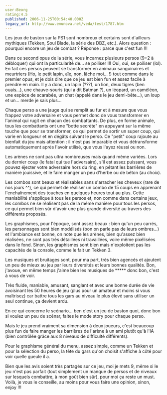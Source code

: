 ```yaml
---
user:Beorg
rating:4.5
published: 2006-11-25T00:54:40.000Z
legacy_url: http://www.emunova.net/veda/test/1787.htm
---
```

Les jeux de baston sur la PS1 sont nombreux et certains sont d'ailleurs mythiques (Tekken, Soul Blade, la série des DBZ, etc.). Alors question : pourquoi encore un jeu de combat ? Réponse : parce que c'est fun !!!  

  

Dans ce second opus de la série, vous incarnez plusieurs persos (9+2 à débloquer) qui ont la particularité de... se poiliser !!! Oui, oui, se poiliser (lol). En fait ces persos peuvent se transformer en animaux sanguinaires et meurtriers (Ho, le petit lapin, aïe, non, lâche moi... !) tout comme dans le premier opus, et je dois dire que ce jeu est bien fun et assez facile à prendre en main. Il y a donc, un lapin (???), un lion, deux tigres (ben ouais...), une chauve-souris (qui a dit Batman ?), un léopard, un caméléon, une espèce de scarabée, un chat (appelé dans le jeu demi-bête...), un loup et un... merde je sais plus...  

  

Chaque perso a une jauge qui se remplit au fur et à mesure que vous frappez votre adversaire et vous permet donc de vous transformer en l'animal qui rugit en chacun des combattants. De plus, en forme animale, tous les combattants ont une "botte secrète" en appuyant sur la même touche que pour se transformer, ce qui permet de sortir un super coup, qui varie en longueur et en dégâts suivant le perso. Ce "petit" coup rajoute au bienfait du jeu mais attention : il n'est pas imparable et vous détransforme automatiquement après l'avoir utilisé, que vous l'ayez réussi ou non.  

  

Les arènes ne sont pas ultra nombreuses mais quand même variées. Lors du dernier coup (le fatal qui tue l'adversaire), s'il est assez puissant, vous pouvez éjecter votre adversaire hors du ring, en pétant les barrières de manière jouissive, et le faire manger un peu d'herbe ou de béton (au choix).  

  

Les combos sont beaux et réalisables sans s'arracher les cheveux (rare de nos jours ^^), ce qui permet de réaliser un combo de 15 coups en apprenant l'enchaînement des touches en quelques heures tout au plus. Cette maniabilité s'applique à tous les persos et, non comme dans certains jeux, les combos ne se réalisent pas de la même manière pour tous les persos, ce qui permet bien sûr d'avoir une plus grande diversité au travers des différents proposés.  

  

Les graphismes, pour l'époque, sont assez beaux : bien qu'un peu carrés, les personnages sont bien modélisés (bon on parle pas de leurs ombres...) et l'ambiance est bonne, on note que les arènes, bien qu'assez bien réalisées, ne sont pas très détaillées ni travaillées, voire même pixélisées dans le fond. Sinon, les graphismes sont bien mais n'exploitent pas les capacités de la console, comme le fait un Tekken 3\.  

  

Les musiques et bruitages sont, pour ma part, très bien agencés et ajoutent un peu de mieux au jeu par leurs diversités et leurs bonnes qualités. Bon, j'avoue, en même temps j'aime bien les musiques de \*\*\*\*\* donc bon, c'est à vous de voir.  

  

Très fluide, maniable, amusant, sanglant et avec une bonne durée de vie avoisinant les 50 heures de jeu (plus pour un amateur et moins si vous maîtrisez) car battre tous les gars au niveau le plus élevé sans utiliser un seul continue, ça devient ardu.  

  

En ce qui concerne le scénario... ben c'est un jeu de baston quoi, donc bon si voulez un peu de scénar, faites le mode story pour chaque perso.  

  

Mais le jeu prend vraiment sa dimension à deux joueurs, c'est beaucoup plus fun de faire manger les barrières de l'arène à un ami plutôt qu'à l'IA (bien contrôlée grâce aux 8 niveaux de difficulté différents).  

  

Pour le graphisme général du menu, assez simple, comme un Tekken et pour la sélection du perso, la tête du gars qu'on choisit s'affiche à côté pour voir quelle gueule il a.  

  

Bien que les avis soient très partagés sur ce jeu, moi je mets 9, même si le jeu n'est pas parfait (tout simplement un manque de persos et de niveaux sur lesquels combattre, à mon goût bien sûr), pour moi ça reste un must. Voilà, je vous le conseille, au moins pour vous faire une opinion, sinon, enjoy !!!
